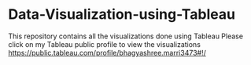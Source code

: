 # Data-Visualization-using-Tableau
This repository contains all the visualizations done using Tableau
Please click on my Tableau public profile to view the visualizations
https://public.tableau.com/profile/bhagyashree.marri3473#!/

